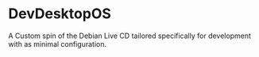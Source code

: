 # DevDesktopOS
A Custom spin of the Debian Live CD tailored specifically for development with as minimal configuration.
